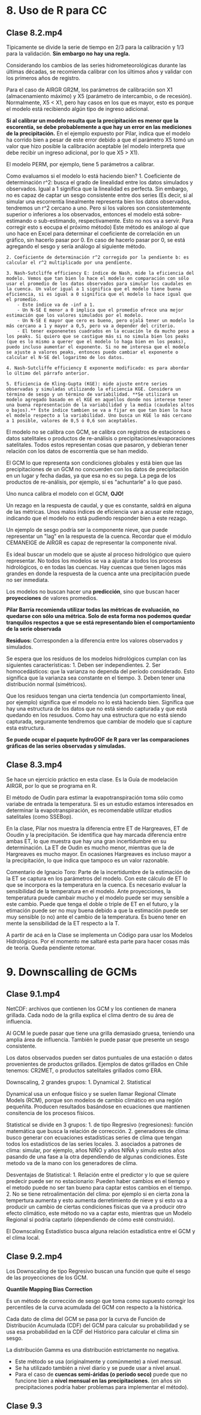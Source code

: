 # 8. Uso de R para CC

## Clase 8.2.mp4

Típicamente se divide la serie de tiempo en 2/3 para la calibración y 1/3 para la validación. **Sin embargo no hay una regla.**

Considerando los cambios de las series hidrometeorológicas durante las últimas décadas, se recomienda calibrar con los últimos años y validar con los primeros años de registro.

Para el caso de AIRGR GR2M, los parámetros de calibración son X1 (almacenamiento máximo) y X5 (parámetro de intercambio, o de recesión). Normalmente, X5 < X1, pero hay casos en los que es mayor, esto es porque el modelo está recibiendo algún tipo de ingreso adicional.

**Si al calibrar un modelo resulta que la precipitación es menor que la escorentía, se debe probablemente a que hay un error en las mediciones de la precipitación.** En el ejemplo expuesto por Pilar, indica que el modelo ha corrido bien a pesar de este error debido a que el parámetro X5 tomó un valor que hizo posible la calibración aceptable (el modelo interpreta que debe recibir un ingreso adicional, por lo que X5 > X1).

El modelo PERM, por ejemplo, tiene 5 parámetros a calibrar.

Como evaluamos si el modelo lo está haciendo bien?
    1. Coeficiente de determinación r^2: busca el grado de linealidad entre los datos simulados y observados. Igual a 1 significa que la linealidad es perfecta. Sin embargo, no es capaz de captar un sesgo consistente entre dos series (Es decir, si al simular una escorrentía linealmente representa bien los datos observados, tendremos un r^2 cercano a uno. Pero si los valores son consistentemente superior o inferiores a los observados, entonces el modelo está sobre-estimando o sub-estimando, respectivamente. Esto no nos va a servir. Para corregir esto s eocupa el próximo método) Este método es análogo al que uno hace en Excel para determinar el coeficiente de correlación en un gráfico, sin hacerlo pasar por 0. En caso de hacerlo pasar por 0, se está agregando el sesgo y sería análogo al siguiente método.

    2. Coeficiente de determinación r^2 corregido por la pendiente b: es calcular el r^2 multiplicado por una pendiente.

    3. Nash-Sutcliffe efficiency E: índice de Nash, mide la eficiencia del modelo. Vemos que tan bien lo hace el modelo en comparación con sólo usar el promedio de los datos observados para simular los caudales en la cuenca. Un valor igual a 1 significa que el modelo tiene buena eficiencia, si es igual a 0 significa que el modelo lo hace igual que el promedio. 
        - Este índice va de -inf a 1.
        - Un N-SE E menor a 0 implica que el promedio ofrece una mejor estimación que los valores simulados por el modelo.
        - Un N-SE E mayor que cero es bueno, pero ojalá tener un modelo lo más cercano a 1 y mayor a 0,5, pero va a depender del criterio.
        - El tener exponenetes cuadrados en la ecuación le da mucho peso a los peaks. Si quiero que se castigue más si no simula bien los peaks (que es lo mismo a querer que el modelo lo haga bien en los peaks), puedo incluso aumentar el exponente. Si no me interesa que el modelo se ajuste a valores peaks, entonces puedo cambiar el exponente o calcular el N-SE del logaritmo de los datos.

    4. Nash-Sutcliffe efficiency E exponente modificado: es para abordar lo último del párrafo anterior.

    5. Eficiencia de Kling-Gupta (KGE): mide ajuste entre series observadas y simuladas utilizando la eficiencia KGE. Considera un término de sesgo y un término de variabilidad. **Se utilizará un modelo agregado basado en el KGE en aquellos donde nos interese tener una buena representación de la variabilidad y la media (caudales altos o bajos).** Este índice tambien se va a fijar en que tan bien lo hace el modelo respecto a la variabilidad. Uno busca un KGE lo más cercano a 1 posible, valores de 0,5 ó 0,6 son aceptables.

El modelo no se calibra con GCM, se calibra con registros de estaciones o datos satelitales o productos de re-análisis o precipitaciones/evaporaciones satelitales. Todos estos representan cosas que pasaron, y debieran tener relación con los datos de escorrentía que se han medido.

El GCM lo que representa son condiciones globales y está bien que las precipitaciones de un GCM no concuerden con los datos de precipitación en un lugar y fecha dadas, ya que esa no es su pega. La pega de los productos de re-análisis, por ejemplo, sí es "achuntarle" a lo que pasó.

Uno nunca calibra el modelo con el GCM, **OJO!**

Un rezago en la respuesta de caudal, y que es constante, saldrá en alguna de las métricas. Unos malos índices de eficiencia van a acusar este rezago, indicando que el modelo no está pudiendo responder bien a este rezago.

Un ejemplo de sesgo podría ser la componente nieve, que puede representar un "lag" en la respuesta de la cuenca. Recordar que el módulo CEMANEIGE de AIRGR es capaz de representar la componente nival.

Es ideal buscar un modelo que se ajuste al proceso hidrológico que quiero representar. No todos los modelos se va a ajustar a todos los procesos hidrológicos, o en todas las cuencas. Hay cuencas que tienen lagos más grandes en donde la respuesta de la cuenca ante una precipitación puede no ser inmediata.

Los modelos no buscan hacer una **predicción**, sino que buscan hacer **proyecciones** de valores promedios.

**Pilar Barría recomienda utilizar todas las métricas de evaluación, no quedarse con sólo una métrica. Solo de esta forma nos podemos quedar tranquilos respectos a que se está representando bien el comportamiento de la serie observada**

**Residuos:** Corresponden a la diferencia entre los valores observados y simulados.

Se espera que los residuos de los modelos hidrológicos cumplan con las siguientes características:
    1. Deben ser independientes.
    2. Ser homocedásticos: que la varianza no dependa del período considerado. Esto significa que la varianza sea constante en el tiempo.
    3. Deben tener una distribución normal (simétricos).

Que los residuos tengan una cierta tendencia (un comportamiento lineal, por ejemplo) significa que el modelo no lo está haciendo bien. Significa que hay una estructura de los datos que no está siendo capturada y que está quedando en los resuduos. Como hay una estructura que no está siendo capturada, seguramente tendremos que cambiar de modelo que sí capture esta estructura.

**Se puede ocupar el paquete hydroGOF de R para ver las comparaciones gráficas de las series observadas y simuladas.**

## Clase 8.3.mp4

Se hace un ejercicio práctico en esta clase. Es la Guía de modelación AIRGR, por lo que se programa en R.

El método de Oudin para estimar la evapotranspiración toma sólo como variabe de entrada la temperatura. Si es un estudio estamos interesados en determinar la evapotranspiración, es recomendable utilizar etudios satelitales (como SSEBop).

En la clase, Pilar nos muestra la diferencia entre ET de Hargreaves, ET de Ooudin y la precipitación. Se identifica que hay marcada diferencia entre ambas ET, lo que muestra que hay una gran incertidumbre en su determinación. La ET de Oudin es mucho menor, mientras que la de Hargreaves es mucho mayor. En ocasiones Hargreaves es incluso mayor a la precipitación, lo que indica que tampoco es un valor razonable.

Comentario de Ignacio Toro: Parte de la incertidumbre de la estimación de la ET se captura en los parámetros del modelo. Con este cálculo de ET lo que se incorpora es la temperatura en la cuenca. Es necesario evaluar la sensibilidad de la temperatura en el modelo. Ante proyecciones, la temperatura puede cambair mucho y el modelo puede ser muy sensible a este cambio. Puede que tenga el doble o triple de ET en el futuro, y la etimación puede ser no muy buena debido a que la estimación puede ser muy sensible (o no) ante el cambio de la temperatura. Es bueno tener en mente la sensibilidad de la ET respecto a la T.

A partir de acá en la Clase se implementa un Código para usar los Modelos Hidrológicos. Por el momento me saltaré esta parte para hacer cosas más de teoría. Queda pendiente retomar.

# 9. Downscalling de GCMs
## Clase 9.1.mp4

NetCDF: archivos que contienen los GCM y los contienen de manera grillada.
Cada nodo de la grilla explica el clima dentro de su área de influencia.

Al GCM le puede pasar que tiene una grilla demasiado gruesa, teniendo una amplia área de influencia. También le puede pasar que presente un sesgo consistente.

Los datos observados pueden ser datos puntuales de una estación o datos provenientes de productos grillados. Ejemplos de datos grillados en Chile tenemos: CR2MET, o productos satelitales grillados como ERA.

Downscaling, 2 grandes grupos: 
    1. Dynamical
    2. Statistical

Dynamical usa un enfoque físico y se suelen llamar Regional Climate Models (RCM), porque son modelos de cambio climático en una región pequeñita. Producen resultados basándose en ecuaciones que mantienen consitencia de los procesos físicos.

Statistical se divide en 3 grupos: 
    1. de tipo Regresivo (regresiones): función matemática que busca la relación de corrección.
    2. generadores de clima: busco generar con ecuaciones estadísticas series de clima que tengan todos los estadísticos de las series locales.
    3. asociados a patrones de clima: simular, por ejemplo, años NIÑO y años NIÑA y simulo estos años pasando de una fase a la otra dependiendo de algunas condiciones. Este metodo va de la mano con los generadores de clima.

Desventajas de Statistical:
    1. Relación entre el predictor y lo que se quiere predecir puede ser no estacionario: Pueden haber cambios en el tiempo y el metodo puede no ser tan bueno para captar estos cambios en el tiempo.
    2. No se tiene retroalimentación del clima: por ejemplo si en cierta zona la tempertura aumenta y esto aumenta derretimiento de nieve y si esto va a producir un cambio de ciertas condiciones fisicas que va a producir otro efecto climático, este método no va a captar esto, mientras que un Modelo Regional sí podría captarlo (dependiendo de cómo esté construido).

El Downscaling Estadístico busca alguna relación estadística entre el GCM y el clima local.

## Clase 9.2.mp4

Los Downscaling de tipo Regresivo buscan una función que quite el sesgo de las proyecciones de los GCM.

**Quantile Mapping Bias Correction**

Es un método de corrección de sesgo que toma como supuesto corregir los percentiles de la curva acumulada del GCM con respecto a la histórica.

Cada dato de clima del GCM se pasa por la curva de Función de Distribución Acumulada (CDF) del GCM para calcular su probabilidad y se usa esa probabilidad en la CDF del Histórico para calcular el clima sin sesgo.

La distribución Gamma es una distribución estrictamente no negativa.

- Este método se usa (originalmente y comúnmente) a nivel mensual.
- Se ha utilizado también a nivel diario y se puede usar a nivel anual.
- Para el caso de **cuencas semi-áridas (o período seco)** puede que no funcione bien a **nivel mensual en las precipitaciones.** (en años sin precipitaciones podría haber problemas para implementar el método).

## Clase 9.3

